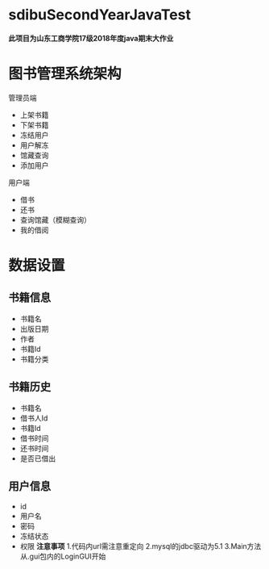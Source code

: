 # sdibuSecondYearJavaTest


**此项目为山东工商学院17级2018年度java期末大作业**


# 图书管理系统架构
管理员端
-  上架书籍
-  下架书籍
-  冻结用户
-  用户解冻
-  馆藏查询
-  添加用户

用户端
-  借书
-  还书
-  查询馆藏（模糊查询）
-  我的借阅

# 数据设置

## 书籍信息
-  书籍名
-  出版日期
-  作者
-  书籍Id
-  书籍分类
## 书籍历史
-  书籍名
-  借书人Id
-  书籍Id
-  借书时间
-  还书时间
-  是否已借出
## 用户信息
-  id
-  用户名
-  密码
-  冻结状态
-  权限
**注意事项**
1.代码内url需注意重定向
2.mysql的jdbc驱动为5.1
3.Main方法从.gui包内的LoginGUI开始
